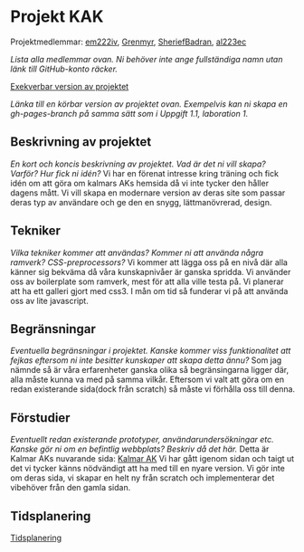 
# Projekt KAK
Projektmedlemmar: 
[em222iv](https://github.com/em222iv), [Grenmyr](https://github.com/Grenmyr), [SheriefBadran](https://github.com/SheriefBadran),
[al223ec](https://github.com/al223ec)

*Lista alla medlemmar ovan. Ni behöver inte ange fullständiga namn utan länk till GitHub-konto räcker.*

[Exekverbar version av projektet](https://c9.io/em222iv/ggg/workspace/antons/index.html)

*Länka till en körbar version av projektet ovan. Exempelvis kan ni skapa en gh-pages-branch på samma sätt som i Uppgift 1.1, laboration 1.*

## Beskrivning av projektet
*En kort och koncis beskrivning av projektet. Vad är det ni vill skapa? Varför? Hur fick ni idén?*
Vi har en  förenat intresse kring träning och fick idén om att göra om kalmars AKs hemsida då vi inte tycker den håller dagens mått.
Vi vill skapa en modernare version av deras site som passar deras typ av användare och ge den en snygg, lättmanövrerad, design.

## Tekniker
*Vilka tekniker kommer att användas? Kommer ni att använda några ramverk? CSS-preprocessors?*
Vi kommer att lägga oss på en nivå där alla känner sig bekväma då våra kunskapnivåer är ganska spridda.
Vi använder oss av boilerplate som ramverk, mest för att alla ville testa på. Vi planerar att ha ett
galleri gjort med css3. I mån om tid så funderar vi på att använda oss av lite javascript.

## Begränsningar
*Eventuella begränsningar i projektet. Kanske kommer viss funktionalitet att fejkas eftersom ni inte besitter kunskaper att skapa detta ännu?*
Som jag nämnde så är våra erfarenheter ganska olika så begränsingarna ligger där, alla måste kunna va med på samma vilkår.
Eftersom vi valt att göra om en redan existerande sida(dock från scratch) så måste vi förhålla oss till denna.

## Förstudier
*Eventuellt redan existerande prototyper, användarundersökningar etc. Kanske gör ni om en befintlig webbplats? Beskriv då det här.*
Detta är Kalmar AKs nuvarande sida: [Kalmar AK](https://www.sites.google.com/site/kalmarak/)
Vi har gått igenom sidan och taigt ut det vi tycker känns nödvändigt att ha med till en nyare version.
Vi gör inte om deras sida, vi skapar en helt ny från scratch och implementerar det vibehöver från den gamla sidan.

## Tidsplanering

[Tidsplanering](https://c9.io/em222iv/ggg/workspace/Erik/GANTT.pdf)

